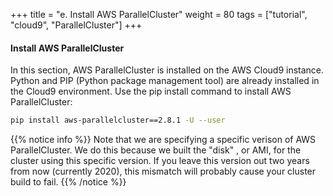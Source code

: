 +++
title = "e. Install AWS ParallelCluster"
weight = 80
tags = ["tutorial", "cloud9", "ParallelCluster"]
+++
#### Install AWS ParallelCluster 

In this section, AWS ParallelCluster is installed on the AWS Cloud9 instance. Python and PIP (Python package management tool) are already installed in the Cloud9 environment. Use the pip install command to install AWS ParallelCluster: 

```bash 
pip install aws-parallelcluster==2.8.1 -U --user 
```

{{% notice info %}}
Note that we are specifying a specific verison of AWS ParallelCluster. We do this because we built the "disk" , or AMI, for the cluster using this specific version. If you leave this version out two years from now (currently 2020), this mismatch will probably cause your cluster build to fail. 
{{% /notice %}}
